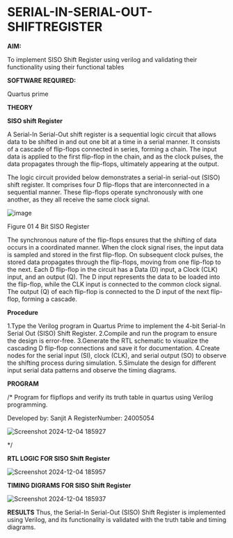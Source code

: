 # SERIAL-IN-SERIAL-OUT-SHIFTREGISTER

**AIM:**

To implement  SISO Shift Register using verilog and validating their functionality using their functional tables

**SOFTWARE REQUIRED:**

Quartus prime

**THEORY**

**SISO shift Register**

A Serial-In Serial-Out shift register is a sequential logic circuit that allows data to be shifted in and out one bit at a time in a serial manner. It consists of a cascade of flip-flops connected in series, forming a chain. The input data is applied to the first flip-flop in the chain, and as the clock pulses, the data propagates through the flip-flops, ultimately appearing at the output.

The logic circuit provided below demonstrates a serial-in serial-out (SISO) shift register. It comprises four D flip-flops that are interconnected in a sequential manner. These flip-flops operate synchronously with one another, as they all receive the same clock signal.

![image](https://github.com/naavaneetha/SERIAL-IN-SERIAL-OUT-SHIFTREGISTER/assets/154305477/e81c4072-37f9-46c6-8145-566764b74c3a)

Figure 01 4 Bit SISO Register

The synchronous nature of the flip-flops ensures that the shifting of data occurs in a coordinated manner. When the clock signal rises, the input data is sampled and stored in the first flip-flop. On subsequent clock pulses, the stored data propagates through the flip-flops, moving from one flip-flop to the next.
Each D flip-flop in the circuit has a Data (D) input, a Clock (CLK) input, and an output (Q). The D input represents the data to be loaded into the flip-flop, while the CLK input is connected to the common clock signal. The output (Q) of each flip-flop is connected to the D input of the next flip-flop, forming a cascade.

**Procedure**

1.Type the Verilog program in Quartus Prime to implement the 4-bit Serial-In Serial
Out (SISO) Shift Register.
2.Compile and run the program to ensure the design is error-free.
3.Generate the RTL schematic to visualize the cascading D flip-flop connections and
save it for documentation.
4.Create nodes for the serial input (SI), clock (CLK), and serial output (SO) to observe the
shifting process during simulation.
5.Simulate the design for different input serial data patterns and observe the timing
diagrams.

**PROGRAM**

/* Program for flipflops and verify its truth table in quartus using Verilog programming.

Developed by: Sanjit A RegisterNumber: 24005054

![Screenshot 2024-12-04 185927](https://github.com/user-attachments/assets/216abd64-125a-49d2-ab35-a410805d8341)


*/


**RTL LOGIC FOR SISO Shift Register**

![Screenshot 2024-12-04 185957](https://github.com/user-attachments/assets/6b6eb32a-a6d5-4bb9-a8ce-fb47b3fcf24c)


**TIMING DIGRAMS FOR SISO Shift Register**

![Screenshot 2024-12-04 185937](https://github.com/user-attachments/assets/4523878a-0ae9-4760-87ca-cd038102458f)


**RESULTS**
 Thus, the Serial-In Serial-Out (SISO) Shift Register is implemented using Verilog, and its
 functionality is validated with the truth table and timing diagrams.
